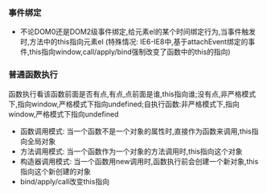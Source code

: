 ### 事件绑定
- 不论DOM0还是DOM2级事件绑定,给元素el的某个时间绑定行为,当事件触发时,方法中的this指向元素el
(特殊情况: IE6-IE8中,基于attachEvent绑定的事件,this指向window,call/apply/bind强制改变了函数中的this的指向)
### 普通函数执行
函数执行看该函数前面是否有点,有点,点前面是谁,this指向谁;没有点,非严格模式下,指向window,严格模式下指向undefined;自执行函数:非严格模式下,指向window,严格模式下指向undefined

- 函数调用模式: 当一个函数不是一个对象的属性时,直接作为函数来调用,this指向全局对象
- 方法调用模式: 当一个函数作为一个对象的方法调用时,this指向这个对象
- 构造器调用模式: 当一个函数用new调用时,函数执行前会创建一个新对象,this指向这个新创建的对象
- bind/apply/call改变this指向